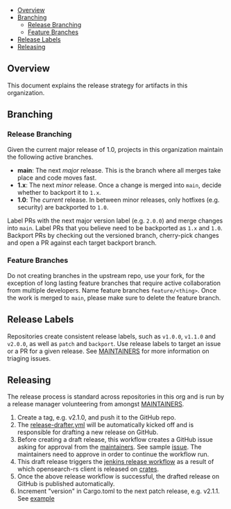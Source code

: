 - [Overview](#overview)
- [Branching](#branching)
  - [Release Branching](#release-branching)
  - [Feature Branches](#feature-branches)
- [Release Labels](#release-labels)
- [Releasing](#releasing)

## Overview

This document explains the release strategy for artifacts in this organization.

## Branching

### Release Branching

Given the current major release of 1.0, projects in this organization maintain the following active branches.

* **main**: The next _major_ release. This is the branch where all merges take place and code moves fast.
* **1.x**: The next _minor_ release. Once a change is merged into `main`, decide whether to backport it to `1.x`.
* **1.0**: The _current_ release. In between minor releases, only hotfixes (e.g. security) are backported to `1.0`.

Label PRs with the next major version label (e.g. `2.0.0`) and merge changes into `main`. Label PRs that you believe need to be backported as `1.x` and `1.0`. Backport PRs by checking out the versioned branch, cherry-pick changes and open a PR against each target backport branch.

### Feature Branches

Do not creating branches in the upstream repo, use your fork, for the exception of long lasting feature branches that require active collaboration from multiple developers. Name feature branches `feature/<thing>`. Once the work is merged to `main`, please make sure to delete the feature branch.

## Release Labels

Repositories create consistent release labels, such as `v1.0.0`, `v1.1.0` and `v2.0.0`, as well as `patch` and `backport`. Use release labels to target an issue or a PR for a given release. See [MAINTAINERS](MAINTAINERS.md#triage-open-issues) for more information on triaging issues.

## Releasing

The release process is standard across repositories in this org and is run by a release manager volunteering from amongst [MAINTAINERS](MAINTAINERS.md).

1. Create a tag, e.g. v2.1.0, and push it to the GitHub repo.
1. The [release-drafter.yml](.github/workflows/release-drafter.yml) will be automatically kicked off and is responsible for drafting a new release on GitHub.
1. Before creating a draft release, this workflow creates a GitHub issue asking for approval from the [maintainers](MAINTAINERS.md). See sample [issue](https://github.com/gaiksaya/opensearch-rs/issues/2). The maintainers need to approve in order to continue the workflow run.
1. This draft release triggers the [jenkins release workflow](https://build.ci.opensearch.org/job/opensearch-rs-release/) as a result of which opensearch-rs client is released on [crates](https://crates.io/crates/opensearch).
1. Once the above release workflow is successful, the drafted release on GitHub is published automatically.
1. Increment "version" in Cargo.toml to the next patch release, e.g. v2.1.1. See [example](https://github.com/opensearch-project/opensearch-rs/pull/53)
